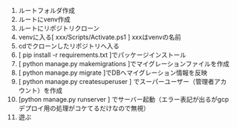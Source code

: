 1. ルートフォルダ作成
2. ルートにvenv作成
3. ルートにリポジトリクローン
4. venvに入る[ xxx/Scripts/Activate.ps1 ] xxxはvenvの名前
5. cdでクローンしたリポジトリへ入る
6. [ pip install -r requirements.txt ]でパッケージインストール
7. [ python manage.py makemigrations ]でマイグレーションファイルを作成
8. [ python manage.py migrate ]でDBへマイグレーション情報を反映
9. [ python manage.py createsuperuser ] でスーパーユーザー（管理者アカウント）を作成
10. [python manage.py runserver ] でサーバー起動（エラー表記が出るがgcpデプロイ用の処理がコケてるだけなので無視）
11. 遊ぶ
